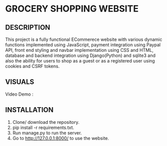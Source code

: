 # GROCERY SHOPPING WEBSITE

## DESCRIPTION
This project is a fully functional ECommerece website with various dynamic functions implemented using JavaScript, payment integration using Paypal API, front end styling and navbar implementation using CSS and HTML, database and backend integration using Django(Python) and sqlite3 and also the ability for users to shop as a guest or as a registered user using cookies and CSRF tokens.

## VISUALS
Video Demo : 

## INSTALLATION
1. Clone/ download the repository.
2. pip install -r requirements.txt.
3. Run manage.py to run the server.
4. Go to http://127.0.0.1:8000/ to use the website.
